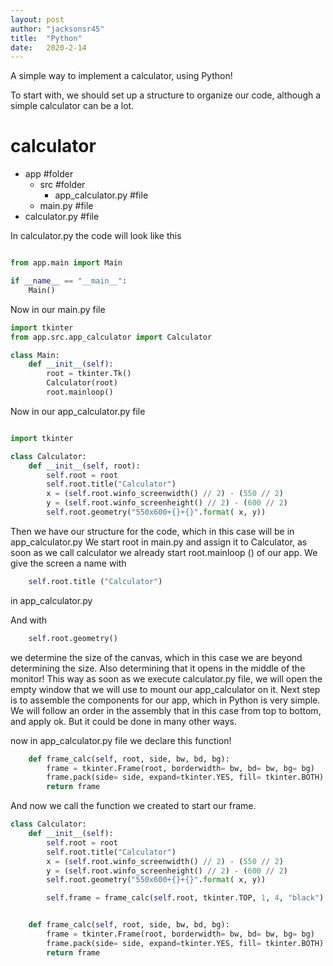 ```yaml
---
layout: post
author: "jacksonsr45"
title:  "Python"
date:   2020-2-14
---
```


<p class="intro"><span class="dropcap">A</span> simple way to implement a calculator, using Python!</p>

To start with, we should set up a structure to organize our code, although a simple calculator can be a lot.

# **calculator**
- app #folder
    - src #folder
        - app_calculator.py #file
    - main.py #file
- calculator.py #file   

In calculator.py the code will look like this

```py

from app.main import Main

if __name__ == "__main__":
    Main()
```

Now in our main.py file

```py
import tkinter
from app.src.app_calculator import Calculator

class Main:
    def __init__(self):
        root = tkinter.Tk()
        Calculator(root)
        root.mainloop()
``` 

Now in our app_calculator.py file 

```py

import tkinter 

class Calculator:
    def __init__(self, root):
        self.root = root
        self.root.title("Calculator")
        x = (self.root.winfo_screenwidth() // 2) - (550 // 2)
        y = (self.root.winfo_screenheight() // 2) - (600 // 2)
        self.root.geometry("550x600+{}+{}".format( x, y))
```

Then we have our structure for the code, which in this case will be in app_calculator.py
We start root in main.py and assign it to Calculator, as soon as we call calculator we already start root.mainloop () of our app.
We give the screen a name with 
```py 
    self.root.title ("Calculator") 
``` 
in app_calculator.py

And with 
```py
    self.root.geometry() 
```
we determine the size of the canvas, which in this case we are beyond determining the size. Also determining that it opens in the middle of the monitor!
This way as soon as we execute calculator.py file, we will open the empty window that we will use to mount our app_calculator on it.
Next step is to assemble the components for our app, which in Python is very simple.
We will follow an order in the assembly that in this case from top to bottom, and apply ok. But it could be done in many other ways.

now in app_calculator.py file we declare this function!
```py
    def frame_calc(self, root, side, bw, bd, bg):
        frame = tkinter.Frame(root, borderwidth= bw, bd= bw, bg= bg)
        frame.pack(side= side, expand=tkinter.YES, fill= tkinter.BOTH)
        return frame
```
And now we call the function we created to start our frame.

```py
class Calculator:
    def __init__(self):
        self.root = root
        self.root.title("Calculator")
        x = (self.root.winfo_screenwidth() // 2) - (550 // 2)
        y = (self.root.winfo_screenheight() // 2) - (600 // 2)
        self.root.geometry("550x600+{}+{}".format( x, y))

        self.frame = frame_calc(self.root, tkinter.TOP, 1, 4, "black")


    def frame_calc(self, root, side, bw, bd, bg):
        frame = tkinter.Frame(root, borderwidth= bw, bd= bw, bg= bg)
        frame.pack(side= side, expand=tkinter.YES, fill= tkinter.BOTH)
        return frame
```
